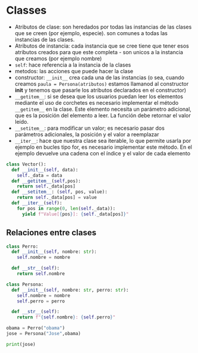 # Classes

- Atributos de clase: son heredados por todas las instancias de las clases que se creen (por ejemplo, especie). son comunes a todas las instancias de las clases.
- Atributos de instancia: cada instancia que se cree tiene que tener esos atributos creados para que este completa - son unicos a la instancia que creamos (por ejemplo nombre)
- `self`: hace referencia a la instancia de la clases
- metodos: las acciones que puede hacer la clase
- constructor: `__init__` crea cada una de las instancias (o sea, cuando creamos `paula = Persona(atributos)` estamos llamanod al constructor __init__ y tenemos que pasarle los atributos declarados en el constructor)
- `__getitem__`: si se desea que los usuarios puedan leer los elementos mediante el uso de corchetes es necesario implementar el método `__getitem__` en la clase. Este elemento necesita un parámetro adicional, que es la posición del elemento a leer. La función debe retornar el valor leído.
- `__setitem__`: para modificar un valor; es necesario pasar dos parámetros adicionales, la posición y el valor a reemplazar
- `__iter__`: hace que nuestra clase sea iterable, lo que permite usarla por ejemplo en bucles tipo for, es necesario implementar este método. En el ejemplo devuelve una cadena con el índice y el valor de cada elemento

```py
class Vector():
  def __init__(self, data):
    self._data = data
  def __getitem__(self,pos):
    return self._data[pos]
  def __setitem__: (self, pos, value):
    return self._data[pos] = value
  def __iter__(self):
    for pos in range(0, len(self._data)):
      yield f"Value[{pos}]: {self._data[pos]}"
```

## Relaciones entre clases

```py
class Perro:
  def __init__(self, nombre: str):
    self.nombre = nombre

  def __str__(self):
    return self.nombre

class Persona:
  def __init__(self, nombre: str, perro: str):
    self.nombre = nombre
    self.perro = perro

  def __str__(self):
    return f"{self.nombre}: {self.perro}"

obama = Perro("obama")
jose = Persona("Jose",obama)

print(jose)
```


